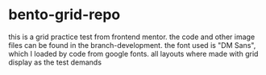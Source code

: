 # bento-grid-repo
this is a grid practice test from frontend mentor.
the code and other image files can be found in the branch-development.
the font used is "DM Sans", which I loaded by code from google fonts.
all layouts where made with grid display as the test demands
